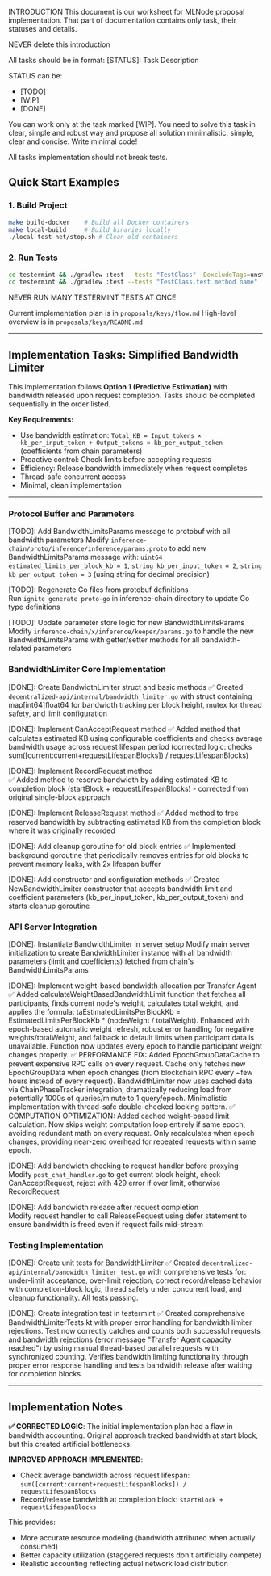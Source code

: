 INTRODUCTION
This document is our worksheet for MLNode proposal implementation. That part of documentation contains only task, their statuses and details.

NEVER delete this introduction

All tasks should be in format:
[STATUS]: Task
    Description

STATUS can be:
- [TODO]
- [WIP]
- [DONE]

You can work only at the task marked [WIP]. You need to solve this task in clear, simple and robust way and propose all solution minimalistic, simple, clear and concise. Write minimal code!

All tasks implementation should not break tests.

## Quick Start Examples

### 1. Build Project
```bash
make build-docker    # Build all Docker containers
make local-build     # Build binaries locally  
./local-test-net/stop.sh # Clean old containers
```

### 2. Run Tests
```bash
cd testermint && ./gradlew :test --tests "TestClass" -DexcludeTags=unstable,exclude  # Specific class, stable only
cd testermint && ./gradlew :test --tests "TestClass.test method name"    # Specific test method
```

NEVER RUN MANY TESTERMINT TESTS AT ONCE

Current implementation plan is in `proposals/keys/flow.md`
High-level overview is in `proposals/keys/README.md`

------

## Implementation Tasks: Simplified Bandwidth Limiter

This implementation follows **Option 1 (Predictive Estimation)** with bandwidth released upon request completion. Tasks should be completed sequentially in the order listed.

**Key Requirements:**
- Use bandwidth estimation: `Total_KB = Input_tokens × kb_per_input_token + Output_tokens × kb_per_output_token` (coefficients from chain parameters)
- Proactive control: Check limits before accepting requests  
- Efficiency: Release bandwidth immediately when request completes
- Thread-safe concurrent access
- Minimal, clean implementation

---

### Protocol Buffer and Parameters

[TODO]: Add BandwidthLimitsParams message to protobuf with all bandwidth parameters
    Modify `inference-chain/proto/inference/inference/params.proto` to add new BandwidthLimitsParams message with: `uint64 estimated_limits_per_block_kb = 1`, `string kb_per_input_token = 2`, `string kb_per_output_token = 3` (using string for decimal precision)

[TODO]: Regenerate Go files from protobuf definitions  
    Run `ignite generate proto-go` in inference-chain directory to update Go type definitions

[TODO]: Update parameter store logic for new BandwidthLimitsParams
    Modify `inference-chain/x/inference/keeper/params.go` to handle the new BandwidthLimitsParams with getter/setter methods for all bandwidth-related parameters

### BandwidthLimiter Core Implementation  

[DONE]: Create BandwidthLimiter struct and basic methods
    ✅ Created `decentralized-api/internal/bandwidth_limiter.go` with struct containing map[int64]float64 for bandwidth tracking per block height, mutex for thread safety, and limit configuration

[DONE]: Implement CanAcceptRequest method
    ✅ Added method that calculates estimated KB using configurable coefficients and checks average bandwidth usage across request lifespan period (corrected logic: checks sum([current:current+requestLifespanBlocks]) / requestLifespanBlocks)

[DONE]: Implement RecordRequest method  
    ✅ Added method to reserve bandwidth by adding estimated KB to completion block (startBlock + requestLifespanBlocks) - corrected from original single-block approach

[DONE]: Implement ReleaseRequest method
    ✅ Added method to free reserved bandwidth by subtracting estimated KB from the completion block where it was originally recorded

[DONE]: Add cleanup goroutine for old block entries
    ✅ Implemented background goroutine that periodically removes entries for old blocks to prevent memory leaks, with 2x lifespan buffer

[DONE]: Add constructor and configuration methods
    ✅ Created NewBandwidthLimiter constructor that accepts bandwidth limit and coefficient parameters (kb_per_input_token, kb_per_output_token) and starts cleanup goroutine

### API Server Integration

[DONE]: Instantiate BandwidthLimiter in server setup
    Modify main server initialization to create BandwidthLimiter instance with all bandwidth parameters (limit and coefficients) fetched from chain's BandwidthLimitsParams

[DONE]: Implement weight-based bandwidth allocation per Transfer Agent  
    ✅ Added calculateWeightBasedBandwidthLimit function that fetches all participants, finds current node's weight, calculates total weight, and applies the formula: taEstimatedLimitsPerBlockKb = EstimatedLimitsPerBlockKb * (nodeWeight / totalWeight). Enhanced with epoch-based automatic weight refresh, robust error handling for negative weights/totalWeight, and fallback to default limits when participant data is unavailable. Function now updates every epoch to handle participant weight changes properly.
    ✅ PERFORMANCE FIX: Added EpochGroupDataCache to prevent expensive RPC calls on every request. Cache only fetches new EpochGroupData when epoch changes (from blockchain RPC every ~few hours instead of every request). BandwidthLimiter now uses cached data via ChainPhaseTracker integration, dramatically reducing load from potentially 1000s of queries/minute to 1 query/epoch. Minimalistic implementation with thread-safe double-checked locking pattern.
    ✅ COMPUTATION OPTIMIZATION: Added cached weight-based limit calculation. Now skips weight computation loop entirely if same epoch, avoiding redundant math on every request. Only recalculates when epoch changes, providing near-zero overhead for repeated requests within same epoch.

[DONE]: Add bandwidth checking to request handler before proxying
    Modify `post_chat_handler.go` to get current block height, check CanAcceptRequest, reject with 429 error if over limit, otherwise RecordRequest

[DONE]: Add bandwidth release after request completion  
    Modify request handler to call ReleaseRequest using defer statement to ensure bandwidth is freed even if request fails mid-stream

### Testing Implementation

[DONE]: Create unit tests for BandwidthLimiter
    ✅ Created `decentralized-api/internal/bandwidth_limiter_test.go` with comprehensive tests for: under-limit acceptance, over-limit rejection, correct record/release behavior with completion-block logic, thread safety under concurrent load, and cleanup functionality. All tests passing.

[DONE]: Create integration test in testermint
    ✅ Created comprehensive BandwidthLimiterTests.kt with proper error handling for bandwidth limiter rejections. Test now correctly catches and counts both successful requests and bandwidth rejections (error message "Transfer Agent capacity reached") by using manual thread-based parallel requests with synchronized counting. Verifies bandwidth limiting functionality through proper error response handling and tests bandwidth release after waiting for completion blocks.

---

## Implementation Notes

**✅ CORRECTED LOGIC**: The initial implementation plan had a flaw in bandwidth accounting. Original approach tracked bandwidth at start block, but this created artificial bottlenecks. 

**IMPROVED APPROACH IMPLEMENTED**: 
- Check average bandwidth across request lifespan: `sum([current:current+requestLifespanBlocks]) / requestLifespanBlocks`
- Record/release bandwidth at completion block: `startBlock + requestLifespanBlocks`

This provides:
- More accurate resource modeling (bandwidth attributed when actually consumed)
- Better capacity utilization (staggered requests don't artificially compete)
- Realistic accounting reflecting actual network load distribution
